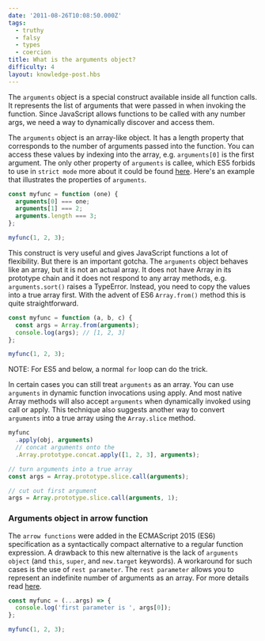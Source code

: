 ```yaml
---
date: '2011-08-26T10:08:50.000Z'
tags:
  - truthy
  - falsy
  - types
  - coercion
title: What is the arguments object?
difficulty: 4
layout: knowledge-post.hbs
---
```


The `arguments` object is a special construct available inside all
function calls. It represents the list of arguments that were passed
in when invoking the function. Since JavaScript allows functions to be
called with any number args, we need a way to dynamically discover and
access them.

The `arguments` object is an array-like object. It has a length
property that corresponds to the number of arguments passed into the
function. You can access these values by indexing into the array,
e.g. `arguments[0]` is the first argument. The only other
property of `arguments` is callee, which ES5 forbids to use in `strict mode` more about it could be found [here](https://developer.mozilla.org/en-US/docs/Web/JavaScript/Reference/Functions/arguments/callee). Here's an example that illustrates the
properties of `arguments`.

```js
const myfunc = function (one) {
  arguments[0] === one;
  arguments[1] === 2;
  arguments.length === 3;
};

myfunc(1, 2, 3);
```

This construct is very useful and gives JavaScript functions a lot of
flexibility. But there is an important gotcha. The `arguments` object
behaves like an array, but it is not an actual array. It does not have
Array in its prototype chain and it does not respond to any array
methods, e.g. `arguments.sort()` raises a TypeError. Instead, you need to
copy the values into a true array first. With the advent of ES6 `Array.from()` method this is quite straightforward.

```js
const myfunc = function (a, b, c) {
  const args = Array.from(arguments);
  console.log(args); // [1, 2, 3]
};

myfunc(1, 2, 3);
```

NOTE: For ES5 and below, a normal `for` loop can do the trick.

In certain cases you can still treat `arguments` as an array. You can
use `arguments` in dynamic function invocations using apply. And most
native Array methods will also accept `arguments` when dynamically
invoked using call or apply. This technique also suggests another way
to convert `arguments` into a true array using the `Array.slice` method.

```js
myfunc
  .apply(obj, arguments)
  // concat arguments onto the
  .Array.prototype.concat.apply([1, 2, 3], arguments);

// turn arguments into a true array
const args = Array.prototype.slice.call(arguments);

// cut out first argument
args = Array.prototype.slice.call(arguments, 1);
```

### Arguments object in arrow function

The `arrow functions` were added in the ECMAScript 2015 (ES6) specification as a syntactically compact alternative to a regular function expression. A drawback to this new alternative is the lack of `arguments object` (and `this`, `super`, and `new.target` keywords). A workaround for such cases is the use of `rest parameter`. The `rest parameter` allows you to represent an indefinite number of arguments as an array. For more details read [here](https://developer.mozilla.org/en-US/docs/Web/JavaScript/Reference/Functions/rest_parameters).

```js
const myfunc = (...args) => {
  console.log('first parameter is ', args[0]);
};

myfunc(1, 2, 3);
```
